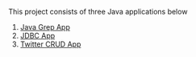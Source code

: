 This project consists of three Java applications below

1. [Java Grep App](./grep)
2. [JDBC App](./jdbc)
3. [Twitter CRUD App](./twitter)
